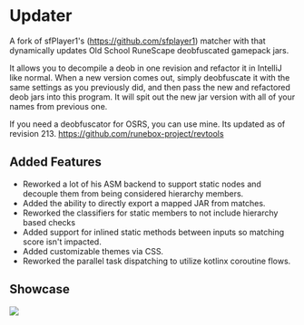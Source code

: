 # Updater
A fork of sfPlayer1's (https://github.com/sfplayer1) matcher with that dynamically updates Old School RuneScape deobfuscated gamepack jars.

It allows you to decompile a deob in one revision and refactor it in IntelliJ like normal. When a new version comes out, simply deobfuscate it with the same settings as you previously did, and then pass the new and refactored deob jars into this program.
It will spit out the new jar version with all of your names from previous one.

If you need a deobfuscator for OSRS, you can use mine. Its updated as of revision 213.
https://github.com/runebox-project/revtools

## Added Features
* Reworked a lot of his ASM backend to support static nodes and decouple them from being considered hierarchy members.
* Added the ability to directly export a mapped JAR from matches.
* Reworked the classifiers for static members to not include hierarchy based checks
* Added support for inlined static methods between inputs so matching score isn't impacted.
* Added customizable themes via CSS.
* Reworked the parallel task dispatching to utilize kotlinx coroutine flows.

## Showcase
![](https://i.imgur.com/b6l56FI.gif)
